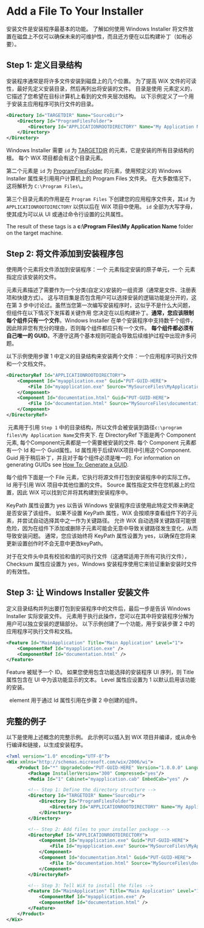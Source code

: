 # Add a File To Your Installer

安装文件是安装程序最基本的功能。 了解如何使用 Windows Installer 将文件放置在磁盘上不仅可以确保未来的可维护性，而且还方便在以后构建补丁（如有必要）。

## Step 1: 定义目录结构

安装程序通常是将许多文件安装到磁盘上的几个位置。 为了提高 WiX 文件的可读性，最好先定义安装目录，然后再列出将安装的文件。 目录是使用 [<Directory>](https://wixtoolset.org/documentation/manual/v3/xsd/wix/directory.html) 元素定义的，它描述了您希望在目标计算机上看到的文件夹层次结构。 以下示例定义了一个用于安装主应用程序可执行文件的目录。

```xml
<Directory Id="TARGETDIR" Name="SourceDir">
    <Directory Id="ProgramFilesFolder">
        <Directory Id="APPLICATIONROOTDIRECTORY" Name="My Application Name"/>
    </Directory>
</Directory>
```

Windows Installer 需要 `id` 为 [TARGETDIR](http://msdn.microsoft.com/library/aa372064.aspx) 的元素，它是安装的所有目录结构的根。 每个 WiX 项目都会有这个目录元素。

 第二个元素是 `id` 为  [ProgramFilesFolder](http://msdn.microsoft.com/library/aa370881.aspx) 的元素，使用预定义的 Windows Installer 属性来引用用户计算机上的 Program Files 文件夹。 在大多数情况下，这将解析为 `C:\Program Files\`。 

第三个目录元素的作用是在 `Program Files` 下创建您的应用程序文件夹，其`id` 为 `APPLICATIONROOTDIRECTORY` 以供以后在 WiX 项目中使用。 `id` 全部为大写字母，使其成为可以从 UI 或通过命令行设置的公共属性。

The result of these tags is a **c:\Program Files\My Application Name** folder on the target machine.

## Step 2: 将文件添加到安装程序包

使用两个元素将文件添加到安装程序：一个[<Component>](https://wixtoolset.org/documentation/manual/v3/xsd/wix/component.html) 元素指定安装的原子单元，一个  [<File>](https://wixtoolset.org/documentation/manual/v3/xsd/wix/file.html) 元素指定应该安装的文件。

 [<Component>](https://wixtoolset.org/documentation/manual/v3/xsd/wix/component.html) 元素元素描述了需要作为一个分类(自定义)安装的一组资源（通常是文件、注册表项和快捷方式）。 这与项目集是否包含用户可以选择安装的逻辑功能是分开的，这在第 3 步中讨论过。虽然当您第一次编写安装程序时，这似乎不是什么大问题，但组件在以下情况下发挥着关键作用 您决定在以后构建补丁。**通常，您应该限制每个组件只有一个文件**。Windows Installer 在单个安装程序中支持数千个组件，因此除非您有充分的理由，否则每个组件都应只有一个文件。 **每个组件都必须有自己唯一的 GUID**。不遵守这两个基本规则可能会导致后续维护过程中出现许多问题。

以下示例使用步骤 1 中定义的目录结构来安装两个文件：一个应用程序可执行文件和一个文档文件。

```xml
<DirectoryRef Id="APPLICATIONROOTDIRECTORY">
    <Component Id="myapplication.exe" Guid="PUT-GUID-HERE">
        <File Id="myapplication.exe" Source="MySourceFiles\MyApplication.exe" KeyPath="yes" Checksum="yes"/>
    </Component>
    <Component Id="documentation.html" Guid="PUT-GUID-HERE">
        <File Id="documentation.html" Source="MySourceFiles\documentation.html" KeyPath="yes"/>
    </Component>
</DirectoryRef>
```

[<DirectoryRef>](https://wixtoolset.org/documentation/manual/v3/xsd/wix/directoryref.html) 元素用于引用 `Step 1` 中的目录结构，所以文件会被安装到路径`c:\program files\My Application Name`文件夹下. 在 DirectoryRef 下面是两个 Component 元素, 每个Component元素都是一个需要被安装的文件. 每个 Component 元素都有一个 Id 和一个 Guid属性。Id 属性用于后续WiX项目中引用这个Component. Guid 用于稍后补丁，并且对于每个组件必须是唯一的. For information on generating GUIDs see [How To: Generate a GUID](https://wixtoolset.org/documentation/manual/v3/howtos/general/generate_guids.html).

每个组件下面是一个 File 元素，它执行将源文件打包到安装程序中的实际工作。 Id 用于引用 WiX 项目中其他位置的文件。 Source 属性指定文件在您机器上的位置，因此 WiX 可以找到它并将其构建到安装程序中。

KeyPath 属性设置为 yes 以告诉 Windows 安装程序应该使用此特定文件来确定是否安装了该组件。 如果不设置 KeyPath 属性，WiX 会按顺序查看组件下的子元素，并尝试自动选择其中之一作为关键路径。 允许 WiX 自动选择关键路径可能很危险，因为在组件下添加或删除子元素可能会无意中导致关键路径发生变化，从而导致安装问题。 通常，您应该始终将 KeyPath 属性设置为 yes，以确保在您将来更新设置创作时不会无意中更改keyPath。

对于在文件头中具有校验和值的可执行文件（这通常适用于所有可执行文件），Checksum 属性应设置为 yes，Windows 安装程序使用它来验证重新安装时文件的有效性。

## Step 3: 让 Windows Installer 安装文件

定义目录结构并列出要打包到安装程序中的文件后，最后一步是告诉 Windows Installer 实际安装文件。  [<Feature>](https://wixtoolset.org/documentation/manual/v3/xsd/wix/feature.html) 元素用于执行此操作，您可以在其中将安装程序分解为用户可以独立安装的逻辑部分。 以下示例创建了一个功能，用于安装步骤 2 中的应用程序可执行文件和文档。

```xml
<Feature Id="MainApplication" Title="Main Application" Level="1">
    <ComponentRef Id="myapplication.exe" />
    <ComponentRef Id="documentation.html" />
</Feature>
```

Feature 被赋予一个 ID。 如果您使用包含功能选择的安装程序 UI 序列，则 Title 属性包含在 UI 中为该功能显示的文本。 Level 属性应设置为 1 以默认启用该功能的安装。

 [<ComponentRef>](https://wixtoolset.org/documentation/manual/v3/xsd/wix/componentref.html) element 用于通过 Id 属性引用在步骤 2 中创建的组件。

## 完整的例子

以下是使用上述概念的完整示例。 此示例可以插入到 WiX 项目并编译，或从命令行编译和链接，以生成安装程序。

```xml
<?xml version="1.0" encoding="UTF-8"?>
<Wix xmlns="http://schemas.microsoft.com/wix/2006/wi">
    <Product Id="*" UpgradeCode="PUT-GUID-HERE" Version="1.0.0.0" Language="1033" Name="My Application Name" Manufacturer="My Manufacturer Name">
        <Package InstallerVersion="300" Compressed="yes"/>
        <Media Id="1" Cabinet="myapplication.cab" EmbedCab="yes" />

        <!-- Step 1: Define the directory structure -->
        <Directory Id="TARGETDIR" Name="SourceDir">
            <Directory Id="ProgramFilesFolder">
                <Directory Id="APPLICATIONROOTDIRECTORY" Name="My Application Name"/>
            </Directory>
        </Directory>

        <!-- Step 2: Add files to your installer package -->
        <DirectoryRef Id="APPLICATIONROOTDIRECTORY">
            <Component Id="myapplication.exe" Guid="PUT-GUID-HERE">
                <File Id="myapplication.exe" Source="MySourceFiles\MyApplication.exe" KeyPath="yes" Checksum="yes"/>
            </Component>
            <Component Id="documentation.html" Guid="PUT-GUID-HERE">
                <File Id="documentation.html" Source="MySourceFiles\documentation.html" KeyPath="yes"/>
            </Component>
        </DirectoryRef>

        <!-- Step 3: Tell WiX to install the files -->
        <Feature Id="MainApplication" Title="Main Application" Level="1">
            <ComponentRef Id="myapplication.exe" />
            <ComponentRef Id="documentation.html" />
        </Feature>
    </Product>
</Wix>
```


